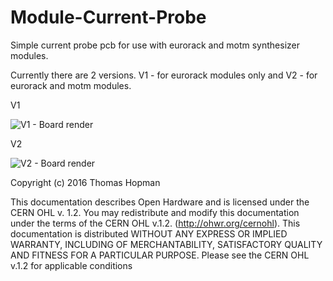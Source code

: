 # Module-Current-Probe
Simple current probe pcb for use with eurorack and motm synthesizer modules. 

Currently there are 2 versions. V1 - for eurorack modules only and V2 - for eurorack and motm modules.

V1

![V1 - Board render](https://cloud.githubusercontent.com/assets/1520517/16801292/250a90ba-48fa-11e6-9d51-85850917d054.png)



V2

![V2 - Board render](https://cloud.githubusercontent.com/assets/1520517/16990897/0cf49cb4-4e9a-11e6-985c-c5ed1dc55f15.png)


Copyright (c) 2016 Thomas Hopman

This documentation describes Open Hardware and is licensed under the
CERN OHL v. 1.2.
You may redistribute and modify this documentation under the terms of the
CERN OHL v.1.2. (http://ohwr.org/cernohl). This documentation is distributed
WITHOUT ANY EXPRESS OR IMPLIED WARRANTY, INCLUDING OF
MERCHANTABILITY, SATISFACTORY QUALITY AND FITNESS FOR A
PARTICULAR PURPOSE. Please see the CERN OHL v.1.2 for applicable
conditions
